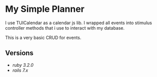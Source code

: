 # My Simple Planner

I use TUICalendar as a calendar js lib. I wrapped all events into stimulus controller methods that i use to interact with my database.

This is a very basic CRUD for events. 


## Versions

- _ruby 3.2.0_ 
- _rails 7.x_

